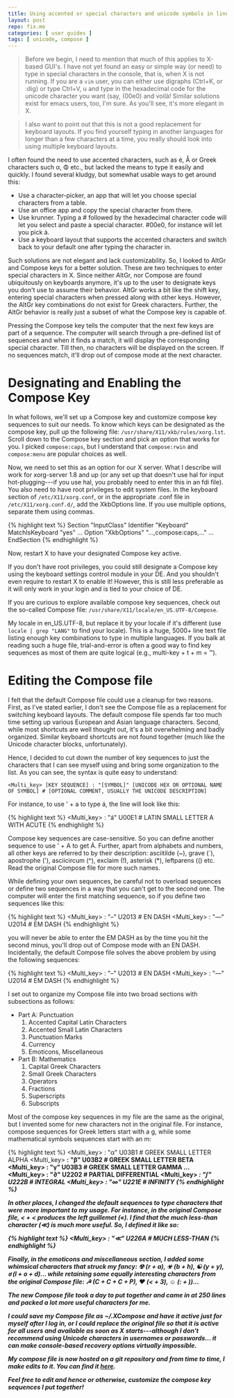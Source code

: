 ```yaml
---
title: Using accented or special characters and unicode symbols in linux
layout: post
repo: fix.me
categories: [ user guides ]
tags: [ unicode, compose ]
---
```


> Before we begin, I need to mention that much of this applies to X-based GUI's.
> I have not yet found an easy or simple way (or need) to type in special characters in the console, that is, when X is not running.
> If you are a `vim` user, you can either use digraphs (Ctrl+K, or :dig) or type Ctrl+V, u and type in the hexadecimal code for the unicode character you want (say, (00e0) and voilà!
> Similar solutions exist for emacs users, too, I'm sure.
> As you'll see, it's more elegant in X.

> I also want to point out that this is not a good replacement for keyboard layouts.
> If you find yourself typing in another languages for longer than a few characters at a time, you really should look into using multiple keyboard layouts.

I often found the need to use accented characters, such as é, Å or Greek characters such α, Φ etc., but lacked the means to type it easily and quickly.
I found several kludgy, but somewhat usable ways to get around this:

- Use a character-picker, an app that will let you choose special characters from a table.
- Use an office app and copy the special character from there.
- Use krunner.
     Typing a # followed by the hexadecimal character code will let you select and paste a special character.
     #00e0, for instance will let you pick à.
- Use a keyboard layout that supports the accented characters and switch back to your default one after typing the character in.

Such solutions are not elegant and lack customizability.
So, I looked to AltGr and Compose keys for a better solution.
These are two techniques to enter special characters in X.
Since neither AltGr, nor Compose are found ubiquitously on keyboards anymore, it's up to the user to designate keys you don't use to assume their behavior.
AltGr works a bit like the shift key, entering special characters when pressed along with other keys.
However, the AltGr key combinations do not exist for Greek characters.
Further, the AltGr behavior is really just a subset of what the Compose key is capable of.

Pressing the Compose key tells the computer that the next few keys are part of a sequence.
The computer will search through a pre-defined list of sequences and when it finds a match, it will display the corresponding special character.
Till then, no characters will be displayed on the screen.
If no sequences match, it'll drop out of compose mode at the next character.

# Designating and Enabling the Compose Key

In what follows, we'll set up a Compose key and customize compose key sequences to suit our needs.
To know which keys can be designated as the compose key, pull up the following file: `/usr/share/X11/xkb/rules/xorg.lst`.
Scroll down to the Compose key section and pick an option that works for you.
I picked `compose:caps`, but I understand that `compose:rwin` and `compose:menu` are popular choices as well.

Now, we need to set this as an option for our X server.
What I describe will work for xorg-server 1.8 and up (or any set up that doesn't use hal for input hot-plugging---if you use hal, you probably need to enter this in an fdi file).
You also need to have root privileges to edit system files.
In the keyboard section of `/etc/X11/xorg.conf`, or in the appropriate .conf file in `/etc/X11/xorg.conf.d/`, add the XkbOptions line.
If you use multiple options, separate them using commas.

{% highlight text %}
Section "InputClass"
    Identifier "Keyboard"
    MatchIsKeyboard "yes"
    ...
    Option "XkbOptions" "...,compose:caps,..."
    ...
EndSection
{% endhighlight %}

Now, restart X to have your designated Compose key active.

If you don't have root privileges, you could still designate a Compose key using the keyboard settings control module in your DE.
And you shouldn't even require to restart X to enable it!
However, this is still less preferable as it will only work in your login and is tied to your choice of DE.

If you are curious to explore available compose key sequences, check out the so-called Compose file: `/usr/share/X11/locale/en_US.UTF-8/Compose`.

My locale in en_US.UTF-8, but replace it by your locale if it's different (use `locale | grep "LANG"` to find your locale).
This is a huge, 5000+ line text file listing enough key combinations to type in multiple languages.
If you balk at reading such a huge file, trial-and-error is often a good way to find key sequences as most of them are quite logical (e.g., multi-key + t + m = ™).

# Editing the Compose file

I felt that the default Compose file could use a cleanup for two reasons.
First, as I've stated earlier, I don't see the Compose file as a replacement for switching keyboard layouts.
The default compose file spends far too much time setting up various European and Asian language characters.
Second, while most shortcuts are well thought out, it's a bit overwhelming and badly organized.
Similar keyboard shortcuts are not found together (much like the Unicode character blocks, unfortunately).

Hence, I decided to cut down the number of key sequences to just the characters that I can see myself using and bring some organization to the list.
As you can see, the syntax is quite easy to understand:

    <Multi_key> [KEY SEQUENCE] : "[SYMBOL]" [UNICODE HEX OR OPTIONAL NAME OF SYMBOL] # [OPTIONAL COMMENT, USUALLY THE UNICODE DESCRIPTION]

For instance, to use \' + a to type á, the line will look like this:

{% highlight text %}
<Multi_key> <apostrophe> <a> : "á" U00E1 # LATIN SMALL LETTER A WITH ACUTE
{% endhighlight %}

Compose key sequences are case-sensitive.
So you can define another sequence to use \' + A to get Á.
Further, apart from alphabets and numbers, all other keys are referred to by their description: asciitilde (~), grave (\`), apostrophe (\'), asciicircum (^), exclaim (!), asterisk (\*), leftparens (() etc.
Read the original Compose file for more such names.

While defining your own sequences, be careful not to overload sequences or define two sequences in a way that you can't get to the second one.
The computer will enter the first matching sequence, so if you define two sequences like this:

{% highlight text %}
<Multi_key> <minus> <minus> : "–" U2013 # EN DASH
<Multi_key> <minus> <minus> <minus> : "—" U2014 # EM DASH
{% endhighlight %}

you will never be able to enter the EM DASH as by the time you hit the second minus, you'll drop out of Compose mode with an EN DASH.
Incidentally, the default Compose file solves the above problem by using the following sequences:

{% highlight text %}
<Multi_key> <minus> <minus> <period> : "–" U2013 # EN DASH
<Multi_key> <minus> <minus> <minus> : "—" U2014 # EM DASH
{% endhighlight %}

I set out to organize my Compose file into two broad sections with subsections as follows:

- Part A: Punctuation
    1. Accented Capital Latin Characters
    2. Accented Small Latin Characters
    3. Punctuation Marks
    4. Currency
    5. Emoticons, Miscellaneous
- Part B: Mathematics
    1. Capital Greek Characters
    2. Small Greek Characters
    3. Operators
    4. Fractions
    5. Superscripts
    6. Subscripts

Most of the compose key sequences in my file are the same as the original, but I invented some for new characters not in the original file.
For instance, compose sequences for Greek letters start with a g, while some mathematical symbols sequences start with an m:

{% highlight text %}
<Multi_key> <g> <a> : "α" U03B1 # GREEK SMALL LETTER ALPHA
<Multi_key> <g> <b> : "β" U03B2 # GREEK SMALL LETTER BETA
<Multi_key> <g> <g> : "γ" U03B3 # GREEK SMALL LETTER GAMMA
...
<Multi_key> <m> <d> : "∂" U2202 # PARTIAL DIFFERENTIAL
<Multi_key> <m> <I> : "∫" U222B # INTEGRAL
<Multi_key> <m> <i> : "∞" U221E # INFINITY
{% endhighlight %}

In other places, I changed the default sequences to type characters that were more important to my usage.
For instance, in the original Compose file, < + < produces the left guillemet («).
I find that the much less-than character (≪) is much more useful.
So, I defined it like so:

{% highlight text %}
<Multi_key> <less> <less> : "≪" U226A # MUCH LESS-THAN
{% endhighlight %}

Finally, in the emoticons and miscellaneous section, I added some whimsical characters that struck my fancy: ☢ (r + a), ☣ (b + h), ☯ (y + y), ಠ (l + o + d)... while retaining some equally interesting characters from the original Compose file: ☭ (C + C + C + P), ♥ (< + 3), ☺ (: + ))...

The new Compose file took a day to put together and came in at 250 lines and packed a lot more useful characters for me.

I could save my Compose file as ~/.XCompose and have it active just for myself after I log in, or I could replace the original file so that it is active for all users and available as soon as X starts---although I don't recommend using Unicode characters in usernames or passwords... it can make console-based recovery options virtually impossible.

My compose file is now hosted on a git repository and from time to time, I make edits to it.
You can find it [here](fix.me).

Feel free to edit and hence or otherwise, customize the compose key sequences I put together!
